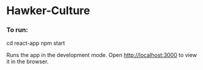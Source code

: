 # Hawker-Culture

### To run:

cd react-app
npm start

Runs the app in the development mode.
Open [http://localhost:3000](http://localhost:3000) to view it in the browser.